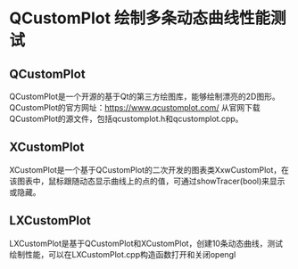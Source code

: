 # QCustomPlot 绘制多条动态曲线性能测试

## QCustomPlot
QCustomPlot是一个开源的基于Qt的第三方绘图库，能够绘制漂亮的2D图形。
QCustomPlot的官方网址：https://www.qcustomplot.com/
从官网下载QCustomPlot的源文件，包括qcustomplot.h和qcustomplot.cpp。

## XCustomPlot
XCustomPlot是一个基于QCustomPlot的二次开发的图表类XxwCustomPlot，在该图表中，鼠标跟随动态显示曲线上的点的值，可通过showTracer(bool)来显示或隐藏。

## LXCustomPlot
LXCustomPlot是基于QCustomPlot和XCustomPlot，创建10条动态曲线，测试绘制性能，可以在LXCustomPlot.cpp构造函数打开和关闭opengl
